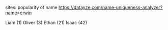 sites:
popularity of name https://datayze.com/name-uniqueness-analyzer?name=erwin


Liam (1)
Oliver (3)
Ethan (21)
Isaac (42)
